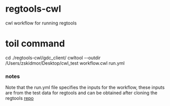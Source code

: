 # regtools-cwl
cwl workflow for running regtools

# toil command
cd ./regtools-cwl/gdc_client/
cwltool --outdir /Users/zskidmor/Desktop/cwl_test workflow.cwl run.yml

### notes
Note that the run.yml file specifies the inputs for the workflow, these inputs are from the test data for regtools and can be obtained after cloning the regtools [repo](https://github.com/griffithlab/regtools)
